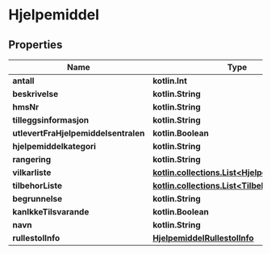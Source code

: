 
# Hjelpemiddel

## Properties
Name | Type | Description | Notes
------------ | ------------- | ------------- | -------------
**antall** | **kotlin.Int** |  | 
**beskrivelse** | **kotlin.String** |  | 
**hmsNr** | **kotlin.String** |  | 
**tilleggsinformasjon** | **kotlin.String** |  | 
**utlevertFraHjelpemiddelsentralen** | **kotlin.Boolean** |  | 
**hjelpemiddelkategori** | **kotlin.String** |  |  [optional]
**rangering** | **kotlin.String** |  |  [optional]
**vilkarliste** | [**kotlin.collections.List&lt;HjelpemiddelVilkar&gt;**](HjelpemiddelVilkar.md) |  |  [optional]
**tilbehorListe** | [**kotlin.collections.List&lt;Tilbehor&gt;**](Tilbehor.md) |  |  [optional]
**begrunnelse** | **kotlin.String** |  |  [optional]
**kanIkkeTilsvarande** | **kotlin.Boolean** |  |  [optional]
**navn** | **kotlin.String** |  |  [optional]
**rullestolInfo** | [**HjelpemiddelRullestolInfo**](HjelpemiddelRullestolInfo.md) |  |  [optional]



